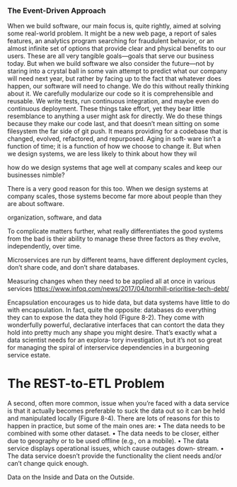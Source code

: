 ### The Event-Driven Approach

When we build software, our main focus is, quite rightly, aimed at solving some
real-world problem. It might be a new web page, a report of sales features, an
analytics program searching for fraudulent behavior, or an almost infinite set of
options that provide clear and physical benefits to our users. These are all very
tangible goals—goals that serve our business today.
But when we build software we also consider the future—not by staring into a
crystal ball in some vain attempt to predict what our company will need next
year, but rather by facing up to the fact that whatever does happen, our software
will need to change. We do this without really thinking about it. We carefully
modularize our code so it is comprehensible and reusable. We write tests, run
continuous integration, and maybe even do continuous deployment. These
things take effort, yet they bear little resemblance to anything a user might ask
for directly. We do these things because they make our code last, and that doesn’t
mean sitting on some filesystem the far side of git push. It means providing for
a codebase that is changed, evolved, refactored, and repurposed. Aging in soft‐
ware isn’t a function of time; it is a function of how we choose to change it.
But when we design systems, we are less likely to think about how they wil

 how do we design systems that age well
at company scales and keep our businesses nimble?

There is a very good reason for this too.
When we design systems at company scales, those systems become far more
about people than they are about software.


organization, software, and data 

To complicate matters further, what really differentiates the good systems from the bad is their ability to manage these three
factors as they evolve, independently, over time.

Microservices are run
by different teams, have different deployment cycles, don’t share code, and don’t
share databases.

Measuring changes when they need to be applied all at once in various services
https://www.infoq.com/news/2017/04/tornhill-prioritise-tech-debt/

Encapsulation encourages us to hide data, but data systems have little to do with
encapsulation. In fact, quite the opposite: databases do everything they can to
expose the data they hold (Figure 8-2). They come with wonderfully powerful,
declarative interfaces that can contort the data they hold into pretty much any
shape you might desire. That’s exactly what a data scientist needs for an explora‐
tory investigation, but it’s not so great for managing the spiral of interservice
dependencies in a burgeoning service estate.


# The REST-to-ETL Problem

A second, often more common, issue when you’re faced with a data service is
that it actually becomes preferable to suck the data out so it can be held and
manipulated locally (Figure 8-4). There are lots of reasons for this to happen in
practice, but some of the main ones are:
• The data needs to be combined with some other dataset.
• The data needs to be closer, either due to geography or to be used offline
(e.g., on a mobile).
• The data service displays operational issues, which cause outages down‐
stream.
• The data service doesn’t provide the functionality the client needs and/or
can’t change quick enough.


Data on the Inside and
Data on the Outside.